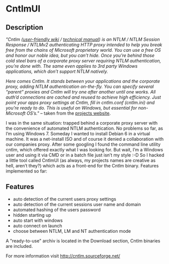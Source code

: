 CntlmUI
=======
Description
-----------

<i>"Cntlm ([user-friendly wiki](http://sf.net/apps/mediawiki/cntlm/) / [technical manual](http://cntlm.sourceforge.net/cntlm_manual.pdf)) is an NTLM / NTLM Session Response / NTLMv2 authenticating HTTP proxy intended to help you break free from the chains of Microsoft proprietary world. You can use a free OS and honor our noble idea, but you can’t hide. Once you’re behind those cold steel bars of a corporate proxy server requiring NTLM authentication, you’re done with. The same even applies to 3rd party Windows applications, which don’t support NTLM natively.</i>

<i>Here comes Cntlm. It stands between your applications and the corporate proxy, adding NTLM authentication on-the-fly. You can specify several “parent” proxies and Cntlm will try one after another until one works. All auth’d connections are cached and reused to achieve high efficiency. Just point your apps proxy settings at Cntlm, fill in cntlm.conf (cntlm.ini) and you’re ready to do. This is useful on Windows, but essential for non-Microsoft OS’s."</i> – taken from the [projects website](http://cntlm.sourceforge.net/).

I was in the same situation: trapped behind a corporate proxy server with the convenience of automated NTLM authentication. No problems so far, as I’m using Windows 7. Someday I wanted to install Debian 6 in a virtual machine. It was a net-install ISO and of course it denied a collaboration with our companies proxy. After some googling I found the command line utility cntlm, which offered exactly what I was looking for. But wait, I’m a Windows user and using it via CMD or in a batch file just isn’t my style :-D So I hacked a little tool called CntlmUI (as always, my projects names are creative as hell, aren’t they?) which acts as a front-end for the Cntlm binary. Features implemented so far:

Features
--------
* auto detection of the current users proxy settings
* auto detection of the current sessions user name and domain
* automated hashing of the users password
* hidden starting up
* auto start with windows
* auto connect on launch
* choose between NTLM, LM and NT authentication mode

A "ready-to-use" archiv is located in the Download section, Cntlm binaries are included.

For more information visit http://cntlm.sourceforge.net/

